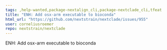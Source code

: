 ```yaml
---
tags: ,help-wanted,package-nextalign_cli,package-nextclade_cli,tfeat
title: "ENH: Add osx-arm executable to bioconda"
html_url: "https://github.com/nextstrain/nextclade/issues/955"
user: corneliusroemer
repo: nextstrain/nextclade
---
```


ENH: Add osx-arm executable to bioconda
